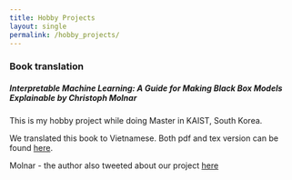 ```yaml
---
title: Hobby Projects
layout: single
permalink: /hobby_projects/
---
```


### Book translation

##### Interpretable Machine Learning: A Guide for Making Black Box Models Explainable by Christoph Molnar

This is my hobby project while doing Master in KAIST, South Korea.

We translated this book to Vietnamese. Both pdf and tex version can be found [here](https://github.com/senamix/InterpretableMLBook-Vietnamese).

Molnar - the author also tweeted about our project [here](https://twitter.com/ChristophMolnar/status/1366383437645574145?s=20)